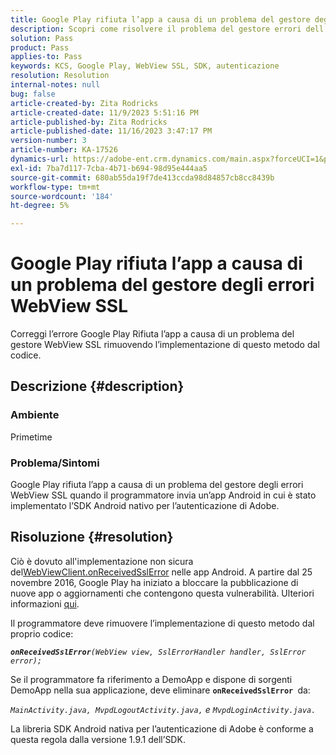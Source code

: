 ```yaml
---
title: Google Play rifiuta l’app a causa di un problema del gestore degli errori WebView SSL
description: Scopri come risolvere il problema del gestore errori dell’app Google Play rifiuta.
solution: Pass
product: Pass
applies-to: Pass
keywords: KCS, Google Play, WebView SSL, SDK, autenticazione
resolution: Resolution
internal-notes: null
bug: false
article-created-by: Zita Rodricks
article-created-date: 11/9/2023 5:51:16 PM
article-published-by: Zita Rodricks
article-published-date: 11/16/2023 3:47:17 PM
version-number: 3
article-number: KA-17526
dynamics-url: https://adobe-ent.crm.dynamics.com/main.aspx?forceUCI=1&pagetype=entityrecord&etn=knowledgearticle&id=12e77291-287f-ee11-8179-6045bd006b4b
exl-id: 7ba7d117-7cba-4b71-b694-98d95e444aa5
source-git-commit: 680ab55da19f7de413ccda98d84857cb8cc8439b
workflow-type: tm+mt
source-wordcount: '184'
ht-degree: 5%

---
```


# Google Play rifiuta l’app a causa di un problema del gestore degli errori WebView SSL


Correggi l’errore Google Play Rifiuta l’app a causa di un problema del gestore WebView SSL rimuovendo l’implementazione di questo metodo dal codice.

## Descrizione {#description}


### <b>Ambiente</b>

Primetime



### <b>Problema/Sintomi</b>

Google Play rifiuta l’app a causa di un problema del gestore degli errori WebView SSL quando il programmatore invia un’app Android in cui è stato implementato l’SDK Android nativo per l’autenticazione di Adobe.


## Risoluzione {#resolution}


Ciò è dovuto all&#39;implementazione non sicura del[WebViewClient.onReceivedSslError](https://developer.android.com/reference/android/webkit/WebViewClient.html#onReceivedSslError%28android.webkit.WebView,%20android.webkit.SslErrorHandler,%20android.net.http.SslError%29) nelle app Android. A partire dal 25 novembre 2016, Google Play ha iniziato a bloccare la pubblicazione di nuove app o aggiornamenti che contengono questa vulnerabilità. Ulteriori informazioni [qui](https://support.google.com/faqs/answer/7071387?hl=it).

Il programmatore deve rimuovere l’implementazione di questo metodo dal proprio codice:

<b>*`onReceivedSslError`</b>`(WebView view, SslErrorHandler handler, SslError error);`*

Se il programmatore fa riferimento a DemoApp e dispone di sorgenti DemoApp nella sua applicazione, deve eliminare <b>`onReceivedSslError `</b>da:

*`MainActivity.java, MvpdLogoutActivity.java,` e `MvpdLoginActivity.java.`*

La libreria SDK Android nativa per l’autenticazione di Adobe è conforme a questa regola dalla versione 1.9.1 dell’SDK.
